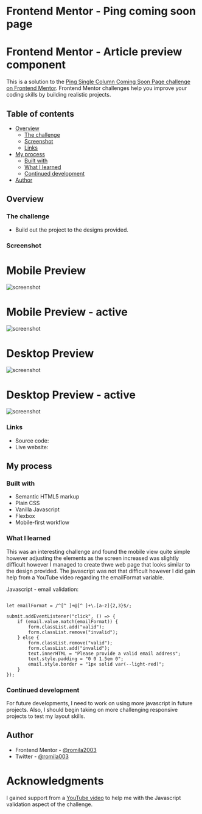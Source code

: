 # Frontend Mentor - Ping coming soon page

# Frontend Mentor - Article preview component

This is a solution to the [Ping Single Column Coming Soon Page challenge on Frontend Mentor](https://www.frontendmentor.io/challenges/ping-single-column-coming-soon-page-5cadd051fec04111f7b848da). Frontend Mentor challenges help you improve your coding skills by building realistic projects. 

## Table of contents

- [Overview](#overview)
  - [The challenge](#the-challenge)
  - [Screenshot](#screenshot)
  - [Links](#links)
- [My process](#my-process)
  - [Built with](#built-with)
  - [What I learned](#what-i-learned)
  - [Continued development](#continued-development)
- [Author](#author)


## Overview

### The challenge

- Build out the project to the designs provided.

### Screenshot

# Mobile Preview 

![screenshot]()

# Mobile Preview - active

![screenshot]()

# Desktop Preview 

![screenshot]()

# Desktop Preview - active

![screenshot]()


### Links

 - Source code: []()
 - Live website: []()

## My process

### Built with

- Semantic HTML5 markup
- Plain CSS
- Vanilla Javascript
- Flexbox
- Mobile-first workflow

### What I learned

This was an interesting challenge and found the mobile view quite simple however adjusting the elements as the screen increased was slightly difficult however I managed to create thwe web page that looks similar to the design provided. The javascript was not that difficult however I did gain help from a YouTube video regarding the emailFormat variable.

Javascript - email validation: 

```javasript

let emailFormat = /^[^ ]+@[^ ]+\.[a-z]{2,3}$/;

submit.addEventListener("click", () => {
    if (email.value.match(emailFormat)) {
        form.classList.add("valid");
        form.classList.remove("invalid");
    } else {
        form.classList.remove("valid");
        form.classList.add("invalid");
        text.innerHTML = "Please provide a valid email address";
        text.style.padding = "0 0 1.5em 0";
        email.style.border = "1px solid var(--light-red)";
    }
});

```

### Continued development

For future developments, I need to work on using more javascript in future projects. Also, I should begin taking on more challenging responsive projects to test my layout skills. 


## Author

- Frontend Mentor - [@romila2003](https://www.frontendmentor.io/profile/romila2003)
- Twitter - [@romila003](https://www.twitter.com/romila003)

# Acknowledgments 

I gained support from a [YouTube video](https://www.youtube.com/watch?v=HzJngc-Se9Q&t=238s) to help me with the Javascript validation aspect of the challenge.

